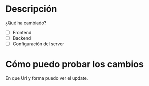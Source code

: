 # Descripción
¿Qué ha cambiado?
<!-- Mark these as checked by replacing [ ] with [x] -->

- [ ] Frontend
- [ ] Backend
- [ ] Configuración del server

# Cómo puedo probar los cambios
En que Url y forma puedo ver el update.
